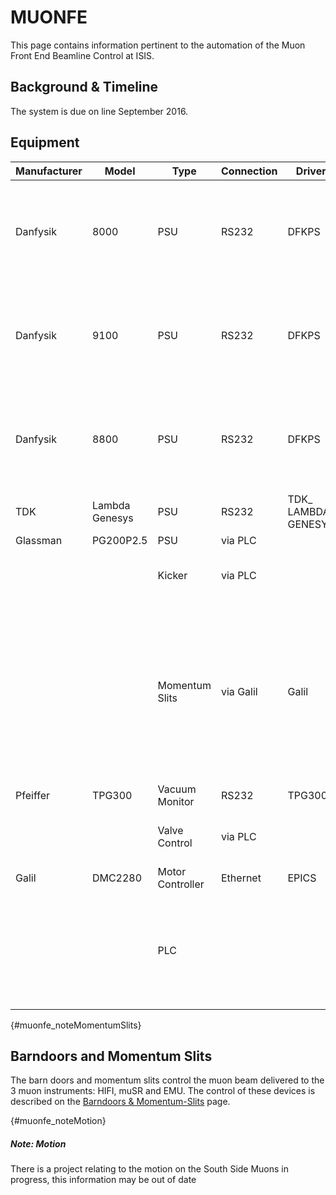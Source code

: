 # MUONFE

This page contains information pertinent to the automation of the Muon Front End Beamline Control at ISIS.

## Background & Timeline ##
The system is due on line September 2016.

## Equipment ##
| Manufacturer | Model | Type | Connection | Driver | Notes |
| --- | --- | --- | --- | --- | --- |
| Danfysik | 8000 | PSU | RS232 | DFKPS | Created, some outstanding changes needed.  See #1208 for comms settings. |
| Danfysik | 9100 | PSU | RS232 | DFKPS | Created, some outstanding changes needed.  See #1208 for comms settings. |
| Danfysik | 8800 | PSU | RS232 | DFKPS | Created, some outstanding changes needed.  See #1208 for comms settings. |
| TDK | Lambda Genesys | PSU | RS232 | TDK_ LAMBDA_ GENESYS | Created, setup required |
| Glassman | PG200P2.5 | PSU | via PLC | | |
| | | Kicker | via PLC | | This is monitoring of a relay state |
| | | Momentum Slits | via Galil | Galil | This is a separate project, and the same Galil controls the individual beamline jaws. See [see Barndoors and Momentum Slits note](#muonfe_noteMomentumSlits) |
| Pfeiffer | TPG300 | Vacuum Monitor | RS232 | TPG300 | |
| | | Valve Control | via PLC | | This is the monitoring of various valves |
| Galil | DMC2280 | Motor Controller | Ethernet | EPICS | |
| | | PLC | | | This will be a modbus connection, as it is an existing PLC. The details are still unconfirmed |

{#muonfe_noteMomentumSlits}
## Barndoors and Momentum Slits ##
The barn doors and momentum slits control the muon beam delivered to the 3 muon instruments: HIFI, muSR and EMU.  The control of these devices is described on the [Barndoors & Momentum-Slits](/specific_iocs/motor_extensions/jaws/Barndoors-and-Momentum-Slits-on-MUON-Front-End) page.

{#muonfe_noteMotion}
##### Note: Motion #####
There is a project relating to the motion on the South Side Muons in progress, this information may be out of date

